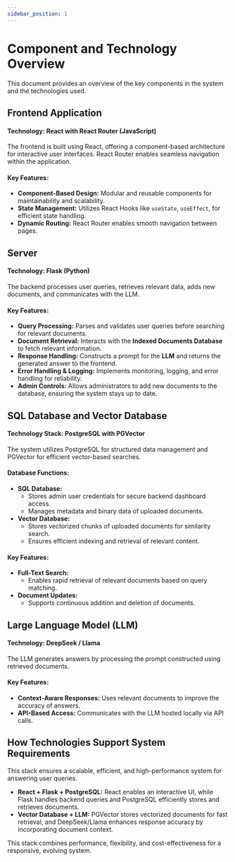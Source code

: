 ```yaml
---
sidebar_position: 1
---
```




# Component and Technology Overview

This document provides an overview of the key components in the system and the technologies used.
## Frontend Application

#### **Technology: React with React Router (JavaScript)**  
The frontend is built using React, offering a component-based architecture for interactive user interfaces. React Router enables seamless navigation within the application.  

#### **Key Features:**
- **Component-Based Design:** Modular and reusable components for maintainability and scalability.  
- **State Management:** Utilizes React Hooks like `useState`, `useEffect`, for efficient state handling.  
- **Dynamic Routing:** React Router enables smooth navigation between pages.  

## Server

#### **Technology: Flask (Python)**
The backend processes user queries, retrieves relevant data, adds new documents, and communicates with the LLM.

#### **Key Features:**
- **Query Processing:** Parses and validates user queries before searching for relevant documents.  
- **Document Retrieval:** Interacts with the **Indexed Documents Database** to fetch relevant information.  
- **Response Handling:** Constructs a prompt for the **LLM** and returns the generated answer to the frontend.  
- **Error Handling & Logging:** Implements monitoring, logging, and error handling for reliability.  
- **Admin Controls:** Allows administrators to add new documents to the database, ensuring the system stays up to date.  

## SQL Database and Vector Database

#### **Technology Stack: PostgreSQL with PGVector**

The system utilizes PostgreSQL for structured data management and PGVector for efficient vector-based searches.  

#### **Database Functions:**
- **SQL Database:**  
  - Stores admin user credentials for secure backend dashboard access.  
  - Manages metadata and binary data of uploaded documents.  
- **Vector Database:**  
  - Stores vectorized chunks of uploaded documents for similarity search.  
  - Ensures efficient indexing and retrieval of relevant content.  

#### **Key Features:**
- **Full-Text Search:**  
  - Enables rapid retrieval of relevant documents based on query matching.  
- **Document Updates:**  
  - Supports continuous addition and deletion of documents.
 
  
## Large Language Model (LLM)

#### **Technology: DeepSeek / Llama**
The LLM generates answers by processing the prompt constructed using retrieved documents.  

#### **Key Features:**
- **Context-Aware Responses:** Uses relevant documents to improve the accuracy of answers.  
- **API-Based Access:** Communicates with the LLM hosted locally via API calls.  

## How Technologies Support System Requirements

This stack ensures a scalable, efficient, and high-performance system for answering user queries.

- **React + Flask + PostgreSQL:** React enables an interactive UI, while Flask handles backend queries and PostgreSQL efficiently stores and retrieves documents.
- **Vector Database + LLM:** PGVector stores vectorized documents for fast retrieval, and DeepSeek/Llama enhances response accuracy by incorporating document context.

This stack combines performance, flexibility, and cost-effectiveness for a responsive, evolving system.
